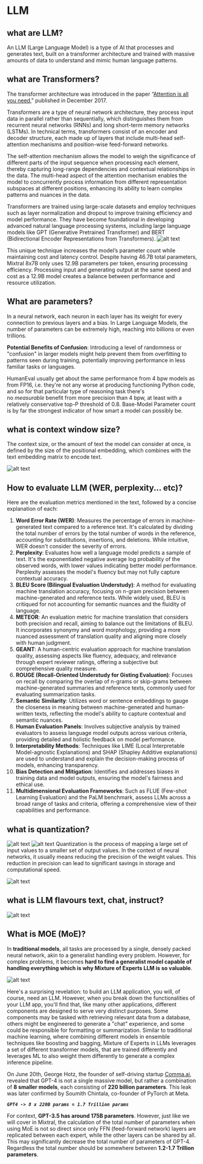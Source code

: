 # LLM

## what are LLM?

An LLM (Large Language Model) is a type of AI that processes and generates text, built on a transformer architecture and trained with massive amounts of data to understand and mimic human language patterns.

## what are Transformers?

The transformer architecture was introduced in the paper “[Attention is all you need](https://arxiv.org/pdf/1706.03762.pdf),” published in December 2017.

Transformers are a type of neural network architecture, they process input data in parallel rather than sequentially, which distinguishes them from recurrent neural networks (RNNs) and long short-term memory networks (LSTMs). In technical terms, transformers consist of an encoder and decoder structure, each made up of layers that include multi-head self-attention mechanisms and position-wise feed-forward networks.

The self-attention mechanism allows the model to weigh the significance of different parts of the input sequence when processing each element, thereby capturing long-range dependencies and contextual relationships in the data. The multi-head aspect of the attention mechanism enables the model to concurrently process information from different representation subspaces at different positions, enhancing its ability to learn complex patterns and nuances in the data.

Transformers are trained using large-scale datasets and employ techniques such as layer normalization and dropout to improve training efficiency and model performance. They have become foundational in developing advanced natural language processing systems, including large language models like GPT (Generative Pretrained Transformer) and BERT (Bidirectional Encoder Representations from Transformers).
![alt text](0.png)

This unique technique increases the model’s parameter count while maintaining cost and latency control. Despite having 46.7B total parameters, Mixtral 8x7B only uses 12.9B parameters per token, ensuring processing efficiency. Processing input and generating output at the same speed and cost as a 12.9B model creates a balance between performance and resource utilization.

## What are parameters?

In a neural network, each neuron in each layer has its weight for every connection to previous layers and a bias. In Large Language Models, the number of parameters can be extremely high, reaching into billions or even trillions.

**Potential Benefits of Confusion**: Introducing a level of randomness or "confusion" in larger models might help prevent them from overfitting to patterns seen during training, potentially improving performance in less familiar tasks or languages.

HumanEval usually get about the same performance from 4 bpw models as from FP16, i.e. they're not any worse at producing functioning Python code, and so for that particular type of reasoning task there's no *measurable* benefit from more precision than 4 bpw, at least with a relatively conservative top-P threshold of 0.8.
Base-Model Parameter count is by far the strongest indicator of how smart a model can possibly be.


## what is context window size?

The context size, or the amount of text the model can consider at once, is defined by the size of the positional embedding, which combines with the text embedding matrix to encode text.

![alt text](4.png)

## How to evaluate LLM (WER, perplexity... etc)?

Here are the evaluation metrics mentioned in the text, followed by a concise explanation of each:

1. **Word Error Rate (WER)**: Measures the percentage of errors in machine-generated text compared to a reference text. It's calculated by dividing the total number of errors by the total number of words in the reference, accounting for substitutions, insertions, and deletions. While intuitive, WER doesn't consider the severity of errors.
2. **Perplexity**: Evaluates how well a language model predicts a sample of text. It's the exponentiated negative average log probability of the observed words, with lower values indicating better model performance. Perplexity assesses the model's fluency but may not fully capture contextual accuracy.
3. **BLEU Score (Bilingual Evaluation Understudy)**: A method for evaluating machine translation accuracy, focusing on n-gram precision between machine-generated and reference texts. While widely used, BLEU is critiqued for not accounting for semantic nuances and the fluidity of language.
4. **METEOR**: An evaluation metric for machine translation that considers both precision and recall, aiming to balance out the limitations of BLEU. It incorporates synonymy and word morphology, providing a more nuanced assessment of translation quality and aligning more closely with human judgment.
5. **GEANT**: A human-centric evaluation approach for machine translation quality, assessing aspects like fluency, adequacy, and relevance through expert reviewer ratings, offering a subjective but comprehensive quality measure.
6. **ROUGE (Recall-Oriented Understudy for Gisting Evaluation)**: Focuses on recall by comparing the overlap of n-grams or skip-grams between machine-generated summaries and reference texts, commonly used for evaluating summarization tasks.
7. **Semantic Similarity**: Utilizes word or sentence embeddings to gauge the closeness in meaning between machine-generated and human-written texts, reflecting the model's ability to capture contextual and semantic nuances.
8. **Human Evaluation Panels**: Involves subjective analysis by trained evaluators to assess language model outputs across various criteria, providing detailed and holistic feedback on model performance.
9. **Interpretability Methods**: Techniques like LIME (Local Interpretable Model-agnostic Explanations) and SHAP (Shapley Additive explanations) are used to understand and explain the decision-making process of models, enhancing transparency.
10. **Bias Detection and Mitigation**: Identifies and addresses biases in training data and model outputs, ensuring the model's fairness and ethical use.
11. **Multidimensional Evaluation Frameworks**: Such as FLUE (Few-shot Learning Evaluation) and the PaLM benchmark, assess LLMs across a broad range of tasks and criteria, offering a comprehensive view of their capabilities and performance.

## what is quantization?
![alt text](image-2.png)
![alt text](image.png)
Quantization is the process of mapping a large set of input values to a smaller set of output values. In the context of neural networks, it usually means reducing the precision of the weight values. This reduction in precision can lead to significant savings in storage and computational speed.

![alt text](1.png)

## what is LLM flavours text, chat, instruct?

![alt text](2.png)

## What is MOE (**MoE**)?

In **traditional models**, all tasks are processed by a single, densely packed neural network, akin to a generalist handling every problem. However, for complex problems, it becomes **hard to find a generalist model capable of handling everything which is why Mixture of Experts LLM is so valuable**.

![alt text](3.png)

Here's a surprising revelation: to build an LLM application, you will, of course, need an LLM. However, when you break down the functionalities of your LLM app, you'll find that, like many other applications, different components are designed to serve very distinct purposes. Some components may be tasked with retrieving relevant data from a database, others might be engineered to generate a "chat" experience, and some could be responsible for formatting or summarization. Similar to traditional machine learning, where combining different models in ensemble techniques like boosting and bagging, Mixture of Experts in LLMs leverages a set of different transformer models, that are trained differently and leverages ML to also weight them differently to generate a complex inference pipeline. 

On June 20th, George Hotz, the founder of self-driving startup [Comma.ai](http://comma.ai/), revealed that GPT-4 is not a single massive model, but rather a combination of **8 smaller models**, each consisting of **220 billion parameters**. This leak was later confirmed by Soumith Chintala, co-founder of PyTorch at Meta.

***`GPT4 -> 8 x 220B params = 1.7 Trillion params`***

For context, **GPT-3.5 has around 175B parameters**. However, just like we will cover in Mixtral, the calculation of the total number of parameters when using MoE is not so direct since only FFN (feed-forward network) layers are replicated between each expert, while the other layers can be shared by all. This may significantly decrease the total number of parameters of GPT-4. Regardless the total number should be somewhere between **1.2-1.7 Trillion parameters**.